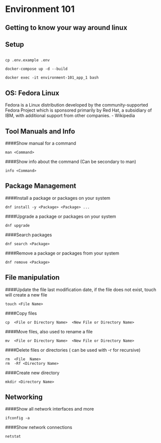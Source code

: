 # Environment 101

## Getting to know your way around linux 

## Setup
```

cp .env.example .env   
  
docker-compose up -d --build
  
docker exec -it environment-101_app_1 bash

```

## OS: Fedora Linux
Fedora is a Linux distribution developed by the community-supported Fedora Project which is sponsored primarily by Red Hat, a subsidiary of IBM, with additional support from other companies. - Wikipedia


## Tool Manuals and Info

####Show manual for a command
```
man <Command>
```

####Show info about the command (Can be secondary to man)
```
info <Command>
```

## Package Management

####Install a package or packages on your system
```
dnf install -y <Package> <Package> ...
```

####Upgrade a package or packages on your system
```
dnf upgrade
```

####Search packages
```
dnf search <Package>
```

####Remove a package or packages from your system
```
dnf remove <Package>
```

## File manipulation

####Update the file last modification date, if the file does not exist, touch will create a new file
```
touch <File Name>
```

####Copy files
```
cp  <File or Directory Name>  <New File or Directory Name>
```

####Move files, also used to rename a file
```
mv  <File or Directory Name>  <New File or Directory Name>
```

####Delete files or directories ( can be used with -r for recursive)
```
rm  <File  Name>
rm  -Rf <Directory Name>
```

####Create new directory
```
mkdir <Directory Name>
```

## Networking

####Show all network interfaces and more
```
ifconfig -a
```

####Show network connections
```
netstat
```
